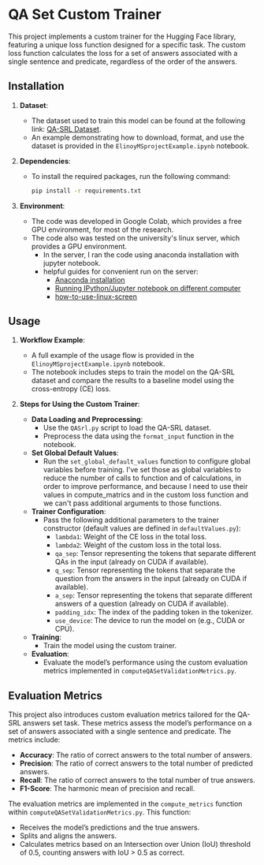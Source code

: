 # QA Set Custom Trainer

This project implements a custom trainer for the Hugging Face library, featuring a unique loss function designed for a specific task. The custom loss function calculates the loss for a set of answers associated with a single sentence and predicate, regardless of the order of the answers.

## Installation

1. **Dataset**:
   - The dataset used to train this model can be found at the following link: [QA-SRL Dataset](https://nlp.biu.ac.il/~ron.eliav/qasrl/V-passive_red/).
   - An example demonstrating how to download, format, and use the dataset is provided in the `ElinoyMSprojectExample.ipynb` notebook.

2. **Dependencies**:
   - To install the required packages, run the following command:
     ```bash
     pip install -r requirements.txt
     ```

3. **Environment**:
    - The code was developed in Google Colab, which provides a free GPU environment, for most of the research.
    - The code also was tested on the university's linux server, which provides a GPU environment.
      - In the server, I ran the code using anaconda installation with jupyter notebook.
      - helpful guides for convenient run on the server:
        - [Anaconda installation](https://www.anaconda.com/download/success)
        - [Running IPython/Jupyter notebook on different computer](https://danielhnyk.cz/running-ipython-notebook-different-computer/)
        - [how-to-use-linux-screen](https://linuxize.com/post/how-to-use-linux-screen/)
        

## Usage

1. **Workflow Example**:
   - A full example of the usage flow is provided in the `ElinoyMSprojectExample.ipynb` notebook.
   - The notebook includes steps to train the model on the QA-SRL dataset and compare the results to a baseline model using the cross-entropy (CE) loss.

2. **Steps for Using the Custom Trainer**:
   - **Data Loading and Preprocessing**:
     - Use the `QASrl.py` script to load the QA-SRL dataset.
     - Preprocess the data using the `format_input` function in the notebook.
   - **Set Global Default Values**:
     - Run the `set_global_default_values` function to configure global variables before training.
       I've set those as global variables to reduce the number of calls to function and of calculations, in order to improve performance, and because I need to use their values in compute_matrics and in the custom loss function and we can't pass additional arguments to those functions.
   - **Trainer Configuration**:
     - Pass the following additional parameters to the trainer constructor (default values are defined in `defaultValues.py`):
       - `lambda1`: Weight of the CE loss in the total loss.
       - `lambda2`: Weight of the custom loss in the total loss.
       - `qa_sep`: Tensor representing the tokens that separate different QAs in the input (already on CUDA if available).
       - `q_sep`: Tensor representing the tokens that separate the question from the answers in the input (already on CUDA if available).
       - `a_sep`: Tensor representing the tokens that separate different answers of a question (already on CUDA if available).
       - `padding_idx`: The index of the padding token in the tokenizer.
       - `use_device`: The device to run the model on (e.g., CUDA or CPU).
   - **Training**:
     - Train the model using the custom trainer.
   - **Evaluation**:
     - Evaluate the model’s performance using the custom evaluation metrics implemented in `computeQASetValidationMetrics.py`.

## Evaluation Metrics

This project also introduces custom evaluation metrics tailored for the QA-SRL answers set task. These metrics assess the model’s performance on a set of answers associated with a single sentence and predicate. The metrics include:

- **Accuracy**: The ratio of correct answers to the total number of answers.
- **Precision**: The ratio of correct answers to the total number of predicted answers.
- **Recall**: The ratio of correct answers to the total number of true answers.
- **F1-Score**: The harmonic mean of precision and recall.

The evaluation metrics are implemented in the `compute_metrics` function within `computeQASetValidationMetrics.py`. This function:

- Receives the model’s predictions and the true answers.
- Splits and aligns the answers.
- Calculates metrics based on an Intersection over Union (IoU) threshold of 0.5, counting answers with IoU > 0.5 as correct.
